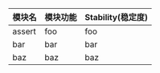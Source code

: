  模块名 | 模块功能  | Stability(稳定度)
-------|---------|-------
assert | foo  | foo
bar | bar  | bar
baz | baz  | baz